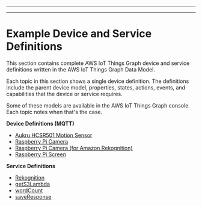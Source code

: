--------

--------

# Example Device and Service Definitions<a name="iot-tg-examples"></a>

This section contains complete AWS IoT Things Graph device and service definitions written in the AWS IoT Things Graph Data Model\. 

Each topic in this section shows a single device definition\. The definitions include the parent device model, properties, states, actions, events, and capabilities that the device or service requires\.

Some of these models are available in the AWS IoT Things Graph console\. Each topic notes when that's the case\.

**Device Definitions \(MQTT\)**
+ [Aukru HCSR501 Motion Sensor](iot-tg-examples-motionsensor.html)
+ [Raspberry Pi Camera](iot-tg-examples-rpicamera.html)
+ [Raspberry Pi Camera \(for Amazon Rekognition\)](iot-tg-examples-rpicamerarkgn.html)
+ [Raspberry Pi Screen](iot-tg-examples-rpiscreen.html)

**Service Definitions**
+ [Rekognition](iot-tg-examples-rekognition.html)
+ [getS3Lambda](iot-tg-examples-gets3lambda.html)
+ [wordCount](iot-tg-examples-wordcount.html)
+ [saveResponse](iot-tg-examples-saveresponse.html)